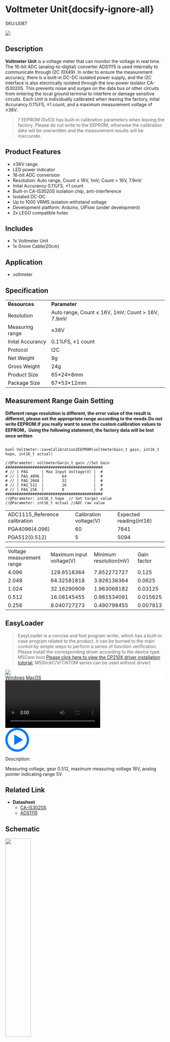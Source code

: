 # Voltmeter Unit{docsify-ignore-all}

<el-tag effect="plain">SKU:U087</el-tag>

<div class="product_pic"><img src="assets/img/product_pics/unit/v_meter/vmeter.webp"></div>

## Description

**Voltmeter Unit** is a voltage meter that can monitor the voltage in real time. The 16-bit ADC (analog-to-digital) converter ADS1115 is used internally to communicate through I2C (0X49). In order to ensure the measurement accuracy, there is a built-in DC-DC isolated power supply, and the I2C interface is also electrically isolated through the low-power isolator CA-IS3020S. This prevents noise and surges on the data bus or other circuits from entering the local ground terminal to interfere or damage sensitive circuits. Each Unit is individually calibrated when leaving the factory, inital Accurancy 0.1%FS, ±1 count, and a maximum measurement voltage of ±36V.

>? EEPROM (0x53) has built-in calibration parameters when leaving the factory. Please do not write to the EEPROM, otherwise the calibration data will be overwritten and the measurement results will be inaccurate.

## Product Features

- ±36V range
- LED power indicator
- 16-bit ADC conversion
- Resolution: Auto range, Count ≤ 16V, 1mV; Count > 16V, 7.9mV
- Inital Accurancy 0.1%FS, ±1 count
- Built-in CA-IS3020S isolation chip, anti-interference
- Isolated DC-DC
- Up to 1000 VRMS isolation withstand voltage
- Development platform: Arduino, UIFlow (under development)
- 2x LEGO compatible holes

## Includes

- 1x Voltmeter Unit
- 1x Grove Cable(20cm)

## Application

- voltmeter

## Specification
 
<table>
   <tr style="font-weight:bold">
      <td>Resources</td>
      <td>Parameter</td>
   </tr>
   <tr>
      <td>Resolution</td>
      <td>Auto range, Count ≤ 16V, 1mV; Count > 16V, 7.9mV</td>
   </tr>
   <tr>
      <td>Measuring range</td>
      <td>±36V</td>
   </tr>
   <tr>
      <td>Inital Accurancy </td>
      <td>0.1%FS, ±1 count</td>
   </tr>
   <tr>
      <td>Protocol</td>
      <td>I2C</td>
   </tr>
   <tr>
   <td>Net Weight</td>
      <td>9g</td>
   </tr>
   <tr>
      <td>Gross Weight</td>
      <td>24g</td>
   </tr>
   <tr>
      <td>Product Size</td>
      <td>65*24*8mm</td>
   </tr>
   <tr>
      <td>Package Size</td>
      <td>67*53*12mm</td>
   </tr>
 </table>

##  Measurement Range Gain Setting

**Different range resolution is different, the error value of the result is different, please set the appropriate range according to the needs.Do not write EEPROM.If you really want to save the custom calibration values to EEPROM，Using the following statement, the factory data will be lost once written**

```Arduino

bool Voltmeter::saveCalibration2EEPROM(voltmeterGain_t gain, int16_t hope, int16_t actual)

//@Parameter: voltmeterGarin_t gain //Set Gain
###########################################
# // | PAG      | Max Input Voltage(V) |  #
# // | PAG_4096 |        64            |  #
# // | PAG_2048 |        32            |  #
# // | PAG_512  |        16            |  #
# // | PAG_256  |        8             |  #
###########################################
//@Parameter: int16_t hope  // Set target value
//@Parameter: int16_t actual //ADC raw value

```

<table>
 <tr><td>ADC1115_Reference calibration</td><td>Calibration voltage(V)</td><td>Expected reading(int16)</td></tr>
 <tr><td>PGA4096(4.096)</td><td>60</td><td>7641</td></tr>
 <tr><td>PGA512(0.512)</td><td>5</td><td>5094</td></tr>
</table>

<table>
 <tr><td>Voltage measurement range</td><td>Maximum input voltage(V)</td><td>Minimum resolution(mV)</td><td>Gain factor</td></tr>
 <tr><td>4.096</td><td>128.6516364</td><td>7.852272727</td><td>0.125</td></tr>
 <tr><td>2.048</td><td>64.32581818</td><td>3.926136364</td><td>0.0625</td></tr>
 <tr><td>1.024</td><td>32.16290909</td><td>1.963068182</td><td>0.03125</td></tr>
 <tr><td>0.512</td><td>16.08145455</td><td>0.981534091</td><td>0.015625</td></tr>
 <tr><td>0.256</td><td>8.040727273</td><td>0.490798455</td><td>0.007813</td></tr>
</table>

## EasyLoader

>EasyLoader is a concise and fast program writer, which has a built-in case program related to the product. It can be burned to the main control by simple steps to perform a series of function verification. Please install the corresponding driver according to the device type. M5Core host [Please click here to view the CP210X driver installation tutorial](en/arduino/arduino_development), M5StickC/V/T/ATOM series can be used without driver)

<div class="easyloader-box">
    <div style="background-color:white;">
        <div><img src="https://m5stack.oss-cn-shenzhen.aliyuncs.com/image/easyloader_intro.webp"></div>
        <div class="easyloader-btn">
            <a href="https://m5stack.oss-cn-shenzhen.aliyuncs.com/EasyLoader/Windows/UNIT/For%20M5Core/EasyLoader_V_Meter_Unit.exe">Windows</a>
            <a href="https://m5stack.oss-cn-shenzhen.aliyuncs.com/EasyLoader/MacOS/UNIT/EasyLoader_V_Meter_Unit_for_M5Core.dmg">MacOS</a>
        </div>
    </div>
    <div>
        <video id="example_video" controls>
            <source src="https://m5stack.oss-cn-shenzhen.aliyuncs.com/video/Product_example_video/Unit/VMeter.mp4" type="video/mp4">
        </video>
        <div class="easyloader-mask">
        <a>
            <svg id="play-btn" t="1583228776634" class="icon" viewBox="0 0 1024 1024" version="1.1" xmlns="http://www.w3.org/2000/svg" p-id="4152" width="75" height="75"><path d="M512 0C229.216 0 0 229.216 0 512s229.216 512 512 512 512-229.216 512-512S794.784 0 512 0z m0 928C282.24 928 96 741.76 96 512S282.24 96 512 96s416 186.24 416 416-186.24 416-416 416zM384 288l384 224-384 224z" p-id="4153" fill="#007aff"></path></svg></a>
            <p>Description:</p>
            <p>Measuring voltage, gear 0.512, maximum measuring voltage 16V, analog pointer indicating range 5V</p>
        </div>
    </div>
</div>

## Related Link

-  **Datasheet** 
    - [CA-IS3020S](https://m5stack.oss-cn-shenzhen.aliyuncs.com/resource/docs/datasheet/unit/CA-IS3020S.pdf)
    - [ADS1115](https://m5stack.oss-cn-shenzhen.aliyuncs.com/resource/docs/datasheet/unit/ADS1115.PDF)

## Schematic

<img src="assets/img/product_pics/unit/v_meter/v_meter_sch.webp" width="40%">

### PinMap

<table>
 <tr><td>M5Core(GROVE A)</td><td>SDA(GPIO21)</td><td>SCL(GPIO22)</td><td>5V</td><td>GND</td></tr>
 <tr><td>V Meter Unit</td><td>SDA</td><td>SCL</td><td>5V</td><td>GND</td></tr>
</table>

## Example

### 1. Arduino IDE

[Click here to download the Arduino example](https://github.com/m5stack/M5-ProductExampleCodes/tree/master/Unit/V_Meter_Unit)

<script>

   var purchase_link = 'https://m5stack.com/collections/m5-unit/products/voltmeter-unit-ads1115';

   anchor_search(purchase_link);
   scrollFunc();

</script>